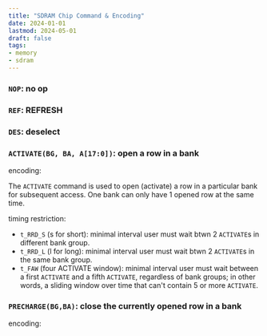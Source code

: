 ```yaml
---
title: "SDRAM Chip Command & Encoding"
date: 2024-01-01
lastmod: 2024-05-01
draft: false
tags:
- memory
- sdram
---
```


### `NOP`: no op

### `REF`: REFRESH

### `DES`: deselect

### `ACTIVATE(BG, BA, A[17:0])`: open a row in a bank

encoding:

The `ACTIVATE` command is used to open (activate) a row in a particular bank for subsequent access.
One bank can only have 1 opened row at the same time.

timing restriction:
- `t_RRD_S` (s for short): minimal interval user must wait btwn 2 `ACTIVATE`s in different bank group.
- `t_RRD_L` (l for long): minimal interval user must wait btwn 2 `ACTIVATE`s in the same bank group.
- `t_FAW` (four ACTIVATE window): minimal interval user must wait between a first `ACTIVATE` and a fifth `ACTIVATE`, regardless of bank groups; in other words, a sliding window over time that can't contain 5 or more `ACTIVATE`.


### `PRECHARGE(BG,BA)`: close the currently opened row in a bank

encoding:

